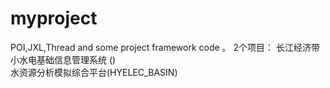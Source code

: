 # myproject
POI,JXL,Thread
and 
some project framework code 。
2个项目：
长江经济带小水电基础信息管理系统 ()   
水资源分析模拟综合平台(HYELEC_BASIN)




